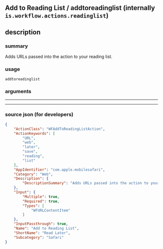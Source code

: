 
## Add to Reading List / addtoreadinglist (internally `is.workflow.actions.readinglist`)


## description

### summary

Adds URLs passed into the action to your reading list.


### usage
```
addtoreadinglist 
```

### arguments

---



---

### source json (for developers)

```json
{
	"ActionClass": "WFAddToReadingListAction",
	"ActionKeywords": [
		"URL",
		"web",
		"later",
		"save",
		"reading",
		"list"
	],
	"AppIdentifier": "com.apple.mobilesafari",
	"Category": "Web",
	"Description": {
		"DescriptionSummary": "Adds URLs passed into the action to your reading list."
	},
	"Input": {
		"Multiple": true,
		"Required": true,
		"Types": [
			"WFURLContentItem"
		]
	},
	"InputPassthrough": true,
	"Name": "Add to Reading List",
	"ShortName": "Read Later",
	"Subcategory": "Safari"
}
```
